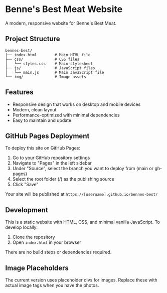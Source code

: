 # Benne's Best Meat Website

A modern, responsive website for Benne's Best Meat.

## Project Structure

```
bennes-best/
├── index.html        # Main HTML file
├── css/              # CSS files
│   └── styles.css    # Main stylesheet
├── js/               # JavaScript files
│   └── main.js       # Main JavaScript file
└── img/              # Image assets
```

## Features

- Responsive design that works on desktop and mobile devices
- Modern, clean layout 
- Performance-optimized with minimal dependencies
- Easy to maintain and update

## GitHub Pages Deployment

To deploy this site on GitHub Pages:

1. Go to your GitHub repository settings
2. Navigate to "Pages" in the left sidebar
3. Under "Source", select the branch you want to deploy from (main or gh-pages)
4. Select the root folder (/) as the publishing source
5. Click "Save"

Your site will be published at `https://[username].github.io/bennes-best/`

## Development

This is a static website with HTML, CSS, and minimal vanilla JavaScript. To develop locally:

1. Clone the repository
2. Open `index.html` in your browser

There are no build steps or dependencies required.

## Image Placeholders

The current version uses placeholder divs for images. Replace these with actual image tags when you have the photos.